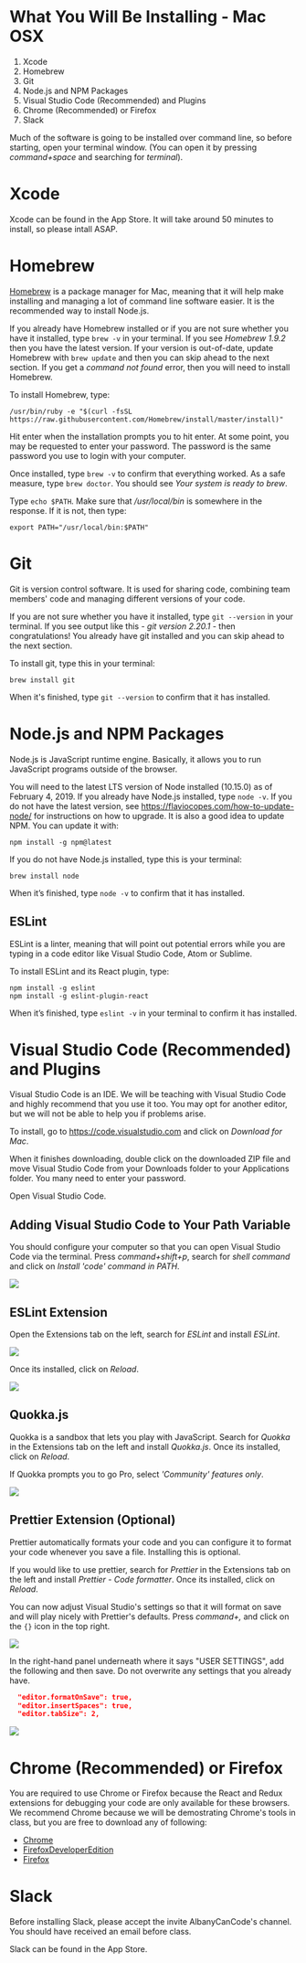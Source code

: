 # What You Will Be Installing - Mac OSX

1. Xcode
2. Homebrew
3. Git
4. Node.js and NPM Packages
5. Visual Studio Code (Recommended) and Plugins
6. Chrome (Recommended) or Firefox
7. Slack

Much of the software is going to be installed over command line, so before starting, open your terminal window. (You can open it by pressing _command+space_ and searching for _terminal_).

# Xcode

Xcode can be found in the App Store. It will take around 50 minutes to install, so please intall ASAP.

# Homebrew

[Homebrew](https://brew.sh/) is a package manager for Mac, meaning that it will help make installing and managing a lot of command line software easier. It is the recommended way to install Node.js.

If you already have Homebrew installed or if you are not sure whether you have it installed, type `brew -v` in your terminal. If you see _Homebrew 1.9.2_ then you have the latest version. If your version is out-of-date, update Homebrew with `brew update` and then you can skip ahead to the next section. If you get a _command not found_ error, then you will need to install Homebrew.

To install Homebrew, type:

```shell
/usr/bin/ruby -e "$(curl -fsSL https://raw.githubusercontent.com/Homebrew/install/master/install)"
```

Hit enter when the installation prompts you to hit enter. At some point, you may be requested to enter your password. The password is the same password you use to login with your computer.

Once installed, type `brew -v` to confirm that everything worked. As a safe measure, type `brew doctor`. You should see _Your system is ready to brew_.

Type `echo $PATH`. Make sure that _/usr/local/bin_ is somewhere in the response. If it is not, then type:

```shell
export PATH="/usr/local/bin:$PATH"
```

# Git

Git is version control software. It is used for sharing code, combining team members' code and managing different versions of your code.

If you are not sure whether you have it installed, type `git --version` in your terminal. If you see output like this - _git version 2.20.1_ - then congratulations! You already have git installed and you can skip ahead to the next section.

To install git, type this in your terminal:

```shell
brew install git
```

When it's finished, type `git --version` to confirm that it has installed.

# Node.js and NPM Packages

Node.js is JavaScript runtime engine. Basically, it allows you to run JavaScript programs outside of the browser.

You will need to the latest LTS version of Node installed (10.15.0) as of February 4, 2019. If you already have Node.js installed, type `node -v`. If you do not have the latest version, see https://flaviocopes.com/how-to-update-node/ for instructions on how to upgrade. It is also a good idea to update NPM. You can update it with:

```shell
npm install -g npm@latest
```

If you do not have Node.js installed, type this is your terminal:

```shell
brew install node
```

When it’s finished, type `node -v` to confirm that it has installed.

## ESLint

ESLint is a linter, meaning that will point out potential errors while you are typing in a code editor like Visual Studio Code, Atom or Sublime.

To install ESLint and its React plugin, type:

```shell
npm install -g eslint
npm install -g eslint-plugin-react
```

When it’s finished, type `eslint -v` in your terminal to confirm it has installed.

# Visual Studio Code (Recommended) and Plugins

Visual Studio Code is an IDE. We will be teaching with Visual Studio Code and highly recommend that you use it too. You may opt for another editor, but we will not be able to help you if problems arise.

To install, go to https://code.visualstudio.com and click on _Download for Mac_.

When it finishes downloading, double click on the downloaded ZIP file and move Visual Studio Code from your Downloads folder to your Applications folder. You many need to enter your password.

Open Visual Studio Code.

## Adding Visual Studio Code to Your Path Variable

You should configure your computer so that you can open Visual Studio Code via the terminal. Press _command+shift+p_, search for _shell command_ and click on _Install 'code' command in PATH_.

![](install-screens/vscode-mac-path.png)

## ESLint Extension

Open the Extensions tab on the left, search for _ESLint_ and install _ESLint_.

![](install-screens/vscode-eslint.png)

Once its installed, click on _Reload_.

![](install-screens/vscode-eslint-reload.png)

## Quokka.js

Quokka is a sandbox that lets you play with JavaScript. Search for _Quokka_ in the Extensions tab on the left and install _Quokka.js_. Once its installed, click on _Reload_.

If Quokka prompts you to go Pro, select _'Community' features only_.

![](install-screens/vscode-quokka-prompt.png)

## Prettier Extension (Optional)

Prettier automatically formats your code and you can configure it to format your code whenever you save a file. Installing this is optional.

If you would like to use prettier, search for _Prettier_ in the Extensions tab on the left and install _Prettier - Code formatter_. Once its installed, click on _Reload_.

You can now adjust Visual Studio's settings so that it will format on save and will play nicely with Prettier's defaults. Press _command+,_ and click on the `{}` icon in the top right.

![](install-screens/settings-icon.png)

In the right-hand panel underneath where it says "USER SETTINGS", add the following and then save. Do not overwrite any settings that you already have.

```json
  "editor.formatOnSave": true,
  "editor.insertSpaces": true,
  "editor.tabSize": 2,
```

![](install-screens/prettier-settings.png)

# Chrome (Recommended) or Firefox

You are required to use Chrome or Firefox because the React and Redux extensions for debugging your code are only available for these browsers. We recommend Chrome because we will be demostrating Chrome's tools in class, but you are free to download any of following:

- [Chrome](https://www.google.com/chrome/)
- [FirefoxDeveloperEdition](https://www.mozilla.org/en-US/firefox/developer/)
- [Firefox](https://www.mozilla.org/en-US/firefox/)

# Slack

Before installing Slack, please accept the invite AlbanyCanCode's channel. You should have received an email before class.

Slack can be found in the App Store.
